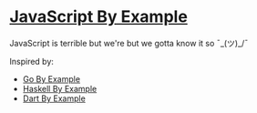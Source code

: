 # [JavaScript By Example](https://javascriptbyexample.com)

JavaScript is terrible but we're but we gotta know it so  ¯\_(ツ)_/¯

Inspired by:
* [Go By Example](https://gobyexample.com)
* [Haskell By Example](https://lotz84.github.io/haskellbyexample/)
* [Dart By Example](http://jpryan.me/dartbyexample/)